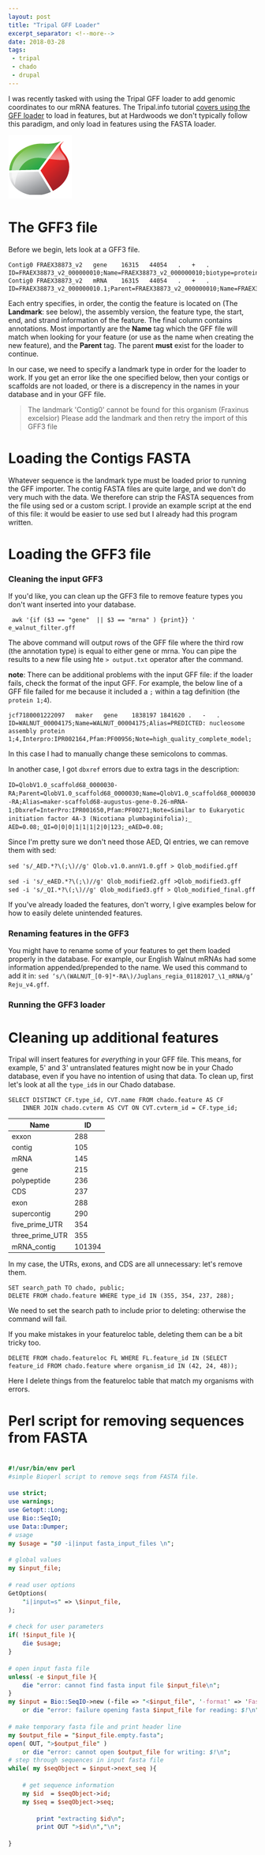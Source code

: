 ```yaml
---
layout: post
title: "Tripal GFF Loader"
excerpt_separator: <!--more-->
date: 2018-03-28
tags: 
 - tripal
 - chado
 - drupal
---
```



I was recently tasked with using the Tripal GFF loader to add genomic coordinates to our mRNA features.  The Tripal.info tutorial [covers using the GFF loader](http://tripal.info/tutorials/v3.x/example-genomic-site/genomic-data) to load in features, but at Hardwoods we don't typically follow this paradigm, and only load in features using the FASTA loader.


![Tripal Logo](/assets/img/TripalLogo_dark.png)


<!--more-->

# The GFF3 file

Before we begin, lets look at a GFF3 file.


```
Contig0	FRAEX38873_v2	gene	16315	44054	.	+	.	ID=FRAEX38873_v2_000000010;Name=FRAEX38873_v2_000000010;biotype=protein_coding
Contig0	FRAEX38873_v2	mRNA	16315	44054	.	+	.	ID=FRAEX38873_v2_000000010.1;Parent=FRAEX38873_v2_000000010;Name=FRAEX38873_v2_000000010.1;biotype=protein_coding;AED=0.05
```

Each entry specifies, in order, the contig the feature is located on (The **Landmark**: see below), the assembly version, the feature type, the start, end, and strand information of the feature.  The final column contains annotations.  Most importantly are the **Name** tag which the GFF file will match when looking for your feature (or use as the name when creating the new feature), and the **Parent** tag.  The parent **must** exist for the loader to continue.  

In our case, we need to specify a landmark type in order for the loader to work.  If you get an error like the one specified below, then your contigs or scaffolds are not loaded, or there is a discrepency in the names in your database and in your GFF file.

>The landmark 'Contig0' cannot be found for this organism (Fraxinus excelsior) Please add the landmark and then retry the import of this GFF3 file


# Loading the Contigs FASTA

Whatever sequence is the landmark type must be loaded prior to running the GFF importer.  The contig FASTA files are quite large, and we don't do very much with the data.  We therefore can strip the FASTA sequences from the file using sed or a custom script.  I provide an example script at the end of this file: it would be easier to use sed but I already had this program written.


# Loading the GFF3 file

### Cleaning the input GFF3

If you'd like, you can clean up the GFF3 file to remove feature types you don't want inserted into your database.

```shell
 awk '{if ($3 == "gene"  || $3 == "mrna" ) {print}} ' e_walnut_filter.gff
```

The above command will output rows of the GFF file where the third row (the annotation type) is equal to either gene or mrna.  You can pipe the results to a new file using hte `> output.txt` operator after the command.
 

 **note**: There can be additional problems with the input GFF file: if the loader fails, check the format of the input GFF.  For example, the below line of a GFF file failed for me because it included a `;` within a tag definition (the `protein 1;4`).
 ```
 jcf7180001222097	maker	gene	1838197	1841620	.	-	.	ID=WALNUT_00004175;Name=WALNUT_00004175;Alias=PREDICTED: nucleosome assembly protein 1;4,Interpro:IPR002164,Pfam:PF00956;Note=high_quality_complete_model;
```
In this case I had to manually change these semicolons to commas.


In another case, I got `dbxref` errors due to extra tags in the description: 

`ID=QlobV1.0_scaffold68_0000030-RA;Parent=QlobV1.0_scaffold68_0000030;Name=QlobV1.0_scaffold68_0000030-RA;Alias=maker-scaffold68-augustus-gene-0.26-mRNA-1;Dbxref=InterPro:IPR001650,Pfam:PF00271;Note=Similar to Eukaryotic initiation factor 4A-3 (Nicotiana plumbaginifolia);_
AED=0.08;_QI=0|0|0|1|1|1|2|0|123;_eAED=0.08;`

Since I'm pretty sure we don't need those AED, QI entries, we can remove them with sed:

`sed 's/_AED.*?\(;\)//g' Qlob.v1.0.annV1.0.gff > Qlob_modified.gff`

`sed -i 's/_eAED.*?\(;\)//g' Qlob_modified2.gff >Qlob_modified3.gff `
`sed -i 's/_QI.*?\(;\)//g' Qlob_modified3.gff > Qlob_modified_final.gff`


If you've already loaded the features, don't worry, I give examples below for how to easily delete unintended features.


### Renaming features in the GFF3

You might have to rename some of your features to get them loaded properly in the database.  For example, our English Walnut mRNAs had some information appended/prepended to the name.  We used this command to add it in: `sed ‘s/\(WALNUT_[0-9]*-RA\)/Juglans_regia_01182017_\1_mRNA/g’ Reju_v4.gff`.

### Running the GFF3 loader


# Cleaning up additional features

Tripal will insert features for *everything* in your GFF file.  This means, for example, 5' and 3' untranslated features might now be in your Chado database, even if you have no intention of using that data.  To clean up, first let's look at all the `type_id`s in our Chado database.


```
SELECT DISTINCT CF.type_id, CVT.name FROM chado.feature AS CF
	INNER JOIN chado.cvterm AS CVT ON CVT.cvterm_id = CF.type_id;
```

|   Name         | ID |
|-----------------|-----|
| exxon                |288     |
| contig             |   105  |
| mRNA          |  145   |
| gene             | 215    |
| polypeptide            | 236    |
|  CDS            |  237   |
| exon             |   288  |
| supercontig            |  290   |
| five_prime_UTR             |  354   |
| three_prime_UTR     |  355   |
| mRNA_contig             |  101394   |

In my case, the UTRs, exons, and CDS are all unnecessary: let's remove them.


```
SET search_path TO chado, public;
DELETE FROM chado.feature WHERE type_id IN (355, 354, 237, 288);
```

We need to set the search path to include prior to deleting: otherwise the command will fail.

If you make mistakes in your featureloc table, deleting them can be a bit tricky too.

```
DELETE FROM chado.featureloc FL WHERE FL.feature_id IN (SELECT feature_id FROM chado.feature where organism_id IN (42, 24, 48));
```
Here I delete things from the featureloc table that match my organisms with errors.


# Perl script for removing sequences from FASTA

```perl

#!/usr/bin/env perl
#simple Bioperl script to remove seqs from FASTA file.

use strict;
use warnings;
use Getopt::Long;
use Bio::SeqIO;
use Data::Dumper;
# usage
my $usage = "$0 -i|input fasta_input_files \n";

# global values
my $input_file;

# read user options
GetOptions(
	"i|input=s" => \$input_file,
);

# check for user parameters
if( !$input_file ){
	die $usage;
}

# open input fasta file
unless( -e $input_file ){
	die "error: cannot find fasta input file $input_file\n";
}
my $input = Bio::SeqIO->new (-file => "<$input_file", '-format' => 'Fasta')
	or die "error: failure opening fasta $input_file for reading: $!\n";

# make temporary fasta file and print header line
my $output_file = "$input_file.empty.fasta";
open( OUT, ">$output_file" )
	or die "error: cannot open $output_file for writing: $!\n";
# step through sequences in input fasta file
while( my $seqObject = $input->next_seq ){
	
	# get sequence information
	my $id  = $seqObject->id;
	my $seq = $seqObject->seq;

		print "extracting $id\n";
		print OUT ">$id\n","\n";  	
	
}
```

